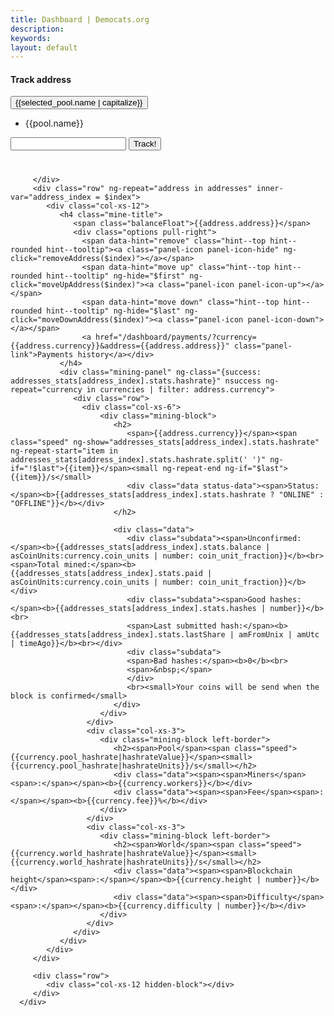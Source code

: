 ```yaml
---
title: Dashboard | Democats.org
description: 
keywords: 
layout: default
---
```



<div class="container" ng-controller="DashboardCtl">
   <noscript></noscript>
   <div>
      <div class="center-tpl">
         <div class="row">
            <div class="col-xs-12">
               <h4 class="mine-title"><span class=""></span><span>Track address</span></h4>
            </div>

  <div class="col-xs-6" style="margin-bottom:40px">
    <div class="input-group">
      <div class="input-group-btn">
        <button type="button" class="btn btn-default dropdown-toggle" data-toggle="dropdown" aria-haspopup="true" aria-expanded="false">{{selected_pool.name | capitalize}} <span class="caret"></span></button>
        <ul class="dropdown-menu dropdown-menu-right">
          <li ng-repeat="pool in pools | orderBy: 'name'"><a ng-click="changePool(pool)">{{pool.name}}</a></li>
        </ul>
      </div><!-- /btn-group -->
      <input type="text" class="form-control" aria-label="Address..." ng-model="newAddress">
      <span class="input-group-btn">
        <button class="btn btn-primary" type="button" ng-click="addAddress()">Track!</button>
      </span>
    </div><!-- /input-group -->
  </div><!-- /.col-xs-6 -->

         </div>
         <div class="row" ng-repeat="address in addresses" inner-var="address_index = $index">
            <div class="col-xs-12">
               <h4 class="mine-title">
                  <span class="balanceFloat">{{address.address}}</span>
                  <div class="options pull-right">
                    <span data-hint="remove" class="hint--top hint--rounded hint--tooltip"><a class="panel-icon panel-icon-hide" ng-click="removeAddress($index)"></a></span>
                    <span data-hint="move up" class="hint--top hint--rounded hint--tooltip" ng-hide="$first" ng-click="moveUpAddress($index)"><a class="panel-icon panel-icon-up"></a></span>
                    <span data-hint="move down" class="hint--top hint--rounded hint--tooltip" ng-hide="$last" ng-click="moveDownAddress($index)"><a class="panel-icon panel-icon-down"></a></span>
                    <a href="/dashboard/payments/?currency={{address.currency}}&address={{address.address}}" class="panel-link">Payments history</a></div>
               </h4>
               <div class="mining-panel" ng-class="{success: addresses_stats[address_index].stats.hashrate}" nsuccess ng-repeat="currency in currencies | filter: address.currency">
                  <div class="row">
                    <div class="col-xs-6">
                        <div class="mining-block">
                           <h2>
                              <span>{{address.currency}}</span><span class="speed" ng-show="addresses_stats[address_index].stats.hashrate" ng-repeat-start="item in addresses_stats[address_index].stats.hashrate.split(' ')" ng-if="!$last">{{item}}</span><small ng-repeat-end ng-if="$last">{{item}}/s</small>
                              <div class="data status-data"><span>Status:</span><b>{{addresses_stats[address_index].stats.hashrate ? "ONLINE" : "OFFLINE"}}</b></div>
                           </h2>

                           <div class="data">
                              <div class="subdata"><span>Unconfirmed:</span><b>{{addresses_stats[address_index].stats.balance | asCoinUnits:currency.coin_units | number: coin_unit_fraction}}</b><br><span>Total mined:</span><b>{{addresses_stats[address_index].stats.paid | asCoinUnits:currency.coin_units | number: coin_unit_fraction}}</b></div>
                              <div class="subdata"><span>Good hashes:</span><b>{{addresses_stats[address_index].stats.hashes | number}}</b><br>
                              <span>Last submitted hash:</span><b>{{addresses_stats[address_index].stats.lastShare | amFromUnix | amUtc | timeAgo}}</b><br></div>
                              <div class="subdata">
                              <span>Bad hashes:</span><b>0</b><br>
                              <span>&nbsp;</span>
                              </div>
                              <br><small>Your coins will be send when the block is confirmed</small>
                           </div>
                        </div>
                     </div>
                     <div class="col-xs-3">
                        <div class="mining-block left-border">
                           <h2><span>Pool</span><span class="speed">{{currency.pool_hashrate|hashrateValue}}</span><small>{{currency.pool_hashrate|hashrateUnits}}/s</small></h2>
                           <div class="data"><span><span>Miners</span><span>:</span></span><b>{{currency.workers}}</b></div>
                           <div class="data"><span><span>Fee</span><span>:</span></span><b>{{currency.fee}}%</b></div>
                        </div>
                     </div>
                     <div class="col-xs-3">
                        <div class="mining-block left-border">
                           <h2><span>World</span><span class="speed">{{currency.world_hashrate|hashrateValue}}</span><small>{{currency.world_hashrate|hashrateUnits}}/s</small></h2>
                           <div class="data"><span><span>Blockchain height</span><span>:</span></span><b>{{currency.height | number}}</b></div>
                           <div class="data"><span><span>Difficulty</span><span>:</span></span><b>{{currency.difficulty | number}}</b></div>
                        </div>
                     </div>
                  </div>
               </div>
            </div>
         </div>

         <div class="row">
            <div class="col-xs-12 hidden-block"></div>
         </div>
      </div>
   </div>
</div>

<script src="/js/scripts.js"></script>
<script src="/js/app.js"></script>
